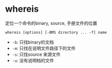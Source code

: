 # whereis

定位一个命令的binary, source, 手册文件的位置

```shell
whereis [options] [-BMS directory ... -f] name
```

- `-b`:  只找binary的文档
- `-m`:  只找在说明文件路径下的文件
- `-s`: 只找source 来源文件
- `-u`: 没有说明档的文件